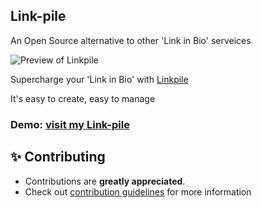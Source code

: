 ## Link-pile

An Open Source alternative to other 'Link in Bio' serveices

![Preview of Linkpile](https://user-images.githubusercontent.com/91387097/154650460-22ce65d6-13f7-450f-a3ca-4098601f63fb.gif)

 Supercharge your 'Link in Bio' with [Linkpile](http://linkpile-bffd7.web.app)

 It's easy to create, easy to manage

### Demo: [visit my Link-pile](https://linkpile-bffd7.web.app)

## ✨ Contributing

- Contributions are **greatly appreciated**.
- Check out [contribution guidelines](/CONTRIBUTING.md) for more information
